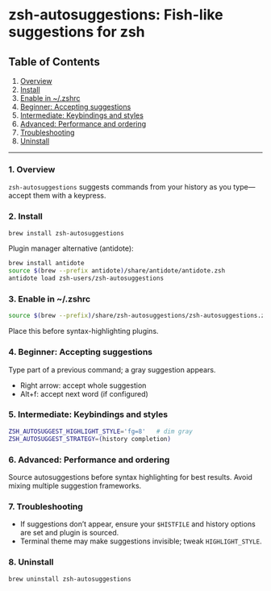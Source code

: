 # zsh-autosuggestions: Fish-like suggestions for zsh

## Table of Contents

1. [Overview](#1-overview)
2. [Install](#2-install)
3. [Enable in ~/.zshrc](#3-enable-in-zshrc)
4. [Beginner: Accepting suggestions](#4-beginner-accepting-suggestions)
5. [Intermediate: Keybindings and styles](#5-intermediate-keybindings-and-styles)
6. [Advanced: Performance and ordering](#6-advanced-performance-and-ordering)
7. [Troubleshooting](#7-troubleshooting)
8. [Uninstall](#8-uninstall)

-----

### 1\. Overview

`zsh-autosuggestions` suggests commands from your history as you type—accept them with a keypress.

### 2\. Install

```bash
brew install zsh-autosuggestions
```

Plugin manager alternative (antidote):

```zsh
brew install antidote
source $(brew --prefix antidote)/share/antidote/antidote.zsh
antidote load zsh-users/zsh-autosuggestions
```

### 3\. Enable in ~/.zshrc

```zsh
source $(brew --prefix)/share/zsh-autosuggestions/zsh-autosuggestions.zsh
```

Place this before syntax-highlighting plugins.

### 4\. Beginner: Accepting suggestions

Type part of a previous command; a gray suggestion appears.

- Right arrow: accept whole suggestion
- Alt+f: accept next word (if configured)

### 5\. Intermediate: Keybindings and styles

```zsh
ZSH_AUTOSUGGEST_HIGHLIGHT_STYLE='fg=8'   # dim gray
ZSH_AUTOSUGGEST_STRATEGY=(history completion)
```

### 6\. Advanced: Performance and ordering

Source autosuggestions before syntax highlighting for best results. Avoid mixing multiple suggestion frameworks.

### 7\. Troubleshooting

- If suggestions don’t appear, ensure your `$HISTFILE` and history options are set and plugin is sourced.
- Terminal theme may make suggestions invisible; tweak `HIGHLIGHT_STYLE`.

### 8\. Uninstall

```bash
brew uninstall zsh-autosuggestions
```
